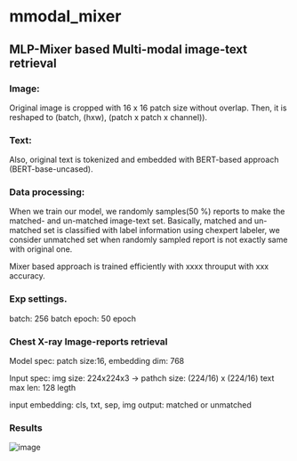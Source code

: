 # mmodal_mixer


## MLP-Mixer based Multi-modal image-text retrieval

### Image:
Original image is cropped with 16 x 16 patch size without overlap. Then, it is reshaped to (batch, (hxw), (patch x patch x channel)). 

### Text:
Also, original text is tokenized and embedded with BERT-based approach (BERT-base-uncased).

### Data processing:
When we train our model, we randomly samples(50 %) reports to make the matched- and un-matched image-text set.
Basically, matched and un-matched set is classified with label information using chexpert labeler, we consider unmatched set when randomly sampled report is not exactly same with original one.


Mixer based approach is trained efficiently with xxxx throuput with xxx accuracy.



### Exp settings.

batch: 256 batch 
epoch: 50 epoch




### Chest X-ray Image-reports retrieval
Model spec:
patch size:16, embedding dim: 768

Input spec:
img size: 224x224x3 -> pathch size: (224/16) x (224/16)
text max len: 128 legth

input embedding: cls, txt, sep, img 
output: matched or unmatched



### Results

![image](https://user-images.githubusercontent.com/47732974/146780704-d159b33f-720e-41fa-8ce8-df13680f1c0a.png)


